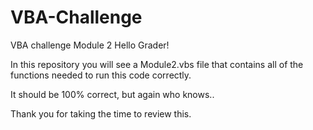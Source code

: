 # VBA-Challenge
VBA challenge Module 2
Hello Grader!

In this repository you will see a Module2.vbs file that contains all of the functions needed to run this code correctly.

It should be 100% correct, but again who knows..


Thank you for taking the time to review this.
